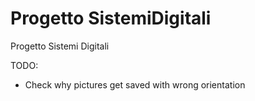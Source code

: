 # Progetto SistemiDigitali
 Progetto Sistemi Digitali
 
 TODO:
 - Check why pictures get saved with wrong orientation
